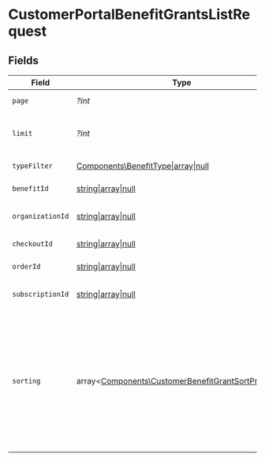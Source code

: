 # CustomerPortalBenefitGrantsListRequest


## Fields

| Field                                                                                                                                                                   | Type                                                                                                                                                                    | Required                                                                                                                                                                | Description                                                                                                                                                             |
| ----------------------------------------------------------------------------------------------------------------------------------------------------------------------- | ----------------------------------------------------------------------------------------------------------------------------------------------------------------------- | ----------------------------------------------------------------------------------------------------------------------------------------------------------------------- | ----------------------------------------------------------------------------------------------------------------------------------------------------------------------- |
| `page`                                                                                                                                                                  | *?int*                                                                                                                                                                  | :heavy_minus_sign:                                                                                                                                                      | Page number, defaults to 1.                                                                                                                                             |
| `limit`                                                                                                                                                                 | *?int*                                                                                                                                                                  | :heavy_minus_sign:                                                                                                                                                      | Size of a page, defaults to 10. Maximum is 100.                                                                                                                         |
| `typeFilter`                                                                                                                                                            | [Components\BenefitType\|array\|null](../../Models/Operations/QueryParamBenefitTypeFilter.md)                                                                           | :heavy_minus_sign:                                                                                                                                                      | Filter by benefit type.                                                                                                                                                 |
| `benefitId`                                                                                                                                                             | [string\|array\|null](../../Models/Operations/CustomerPortalBenefitGrantsListQueryParamBenefitIDFilter.md)                                                              | :heavy_minus_sign:                                                                                                                                                      | Filter by benefit ID.                                                                                                                                                   |
| `organizationId`                                                                                                                                                        | [string\|array\|null](../../Models/Operations/CustomerPortalBenefitGrantsListQueryParamOrganizationIDFilter.md)                                                         | :heavy_minus_sign:                                                                                                                                                      | Filter by organization ID.                                                                                                                                              |
| `checkoutId`                                                                                                                                                            | [string\|array\|null](../../Models/Operations/QueryParamCheckoutIDFilter.md)                                                                                            | :heavy_minus_sign:                                                                                                                                                      | Filter by checkout ID.                                                                                                                                                  |
| `orderId`                                                                                                                                                               | [string\|array\|null](../../Models/Operations/QueryParamOrderIDFilter.md)                                                                                               | :heavy_minus_sign:                                                                                                                                                      | Filter by order ID.                                                                                                                                                     |
| `subscriptionId`                                                                                                                                                        | [string\|array\|null](../../Models/Operations/QueryParamSubscriptionIDFilter.md)                                                                                        | :heavy_minus_sign:                                                                                                                                                      | Filter by subscription ID.                                                                                                                                              |
| `sorting`                                                                                                                                                               | array<[Components\CustomerBenefitGrantSortProperty](../../Models/Components/CustomerBenefitGrantSortProperty.md)>                                                       | :heavy_minus_sign:                                                                                                                                                      | Sorting criterion. Several criteria can be used simultaneously and will be applied in order. Add a minus sign `-` before the criteria name to sort by descending order. |